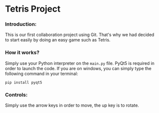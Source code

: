 # Tetris Project

### Introduction:
This is our first collaboration project using Git.
That's why we had decided to start easily by doing an easy game such as Tetris.

### How it works?
Simply use your Python interpreter on the `main.py` file.
PyQt5 is required in order to launch the code.
If you are on windows, you can simply type the following command in your terminal:
```
pip install pyqt5
```

### Controls:
Simply use the arrow keys in order to move, the up key is to rotate.
